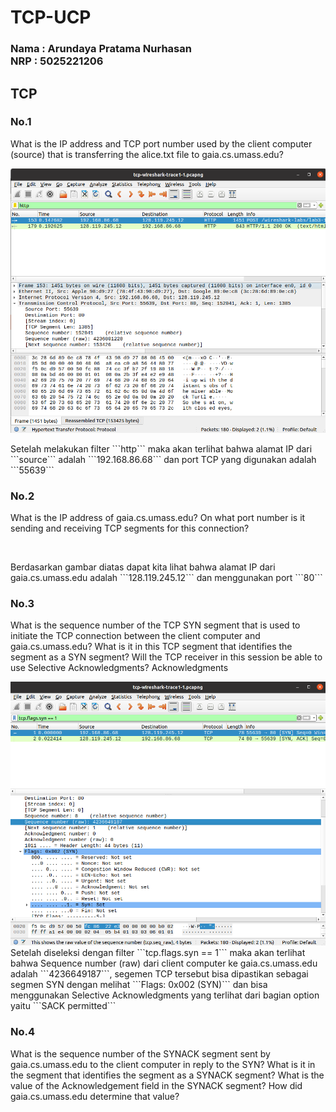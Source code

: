 # TCP-UCP

<h3>Nama : Arundaya Pratama Nurhasan
<br>
NRP  : 5025221206</h3>

## TCP
### No.1
<p>What is the IP address and TCP port number used by the client computer (source) that is transferring the alice.txt file to gaia.cs.umass.edu?</p>
<img src="img/tcp1.png" alt="">
<br>
<p></p>Setelah melakukan filter ```http``` maka akan terlihat bahwa alamat IP dari ```source``` adalah ```192.168.86.68``` dan port TCP yang digunakan adalah ```55639```</p>

### No.2
<p>What is the IP address of gaia.cs.umass.edu? On what port number is it sending and receiving TCP segments for this connection?</p>
<br>
<p></p>Berdasarkan gambar diatas dapat kita lihat bahwa alamat IP dari gaia.cs.umass.edu adalah ```128.119.245.12``` dan menggunakan port ```80```</p>

### No.3
<p>What is the sequence number of the TCP SYN segment that is used to initiate the TCP connection between the client computer and gaia.cs.umass.edu? What is it in this TCP segment that identifies the segment as a SYN segment? Will the TCP receiver in this session be able to use Selective Acknowledgments?
Acknowledgments</p>
<img src="img/tcp2.png" alt="">
<br>
Setelah diseleksi dengan filter ```tcp.flags.syn == 1``` maka akan terlihat bahwa Sequence number (raw) dari client computer ke gaia.cs.umass.edu adalah ```4236649187```, segemen TCP tersebut bisa dipastikan sebagai segmen SYN dengan melihat ```Flags: 0x002 (SYN)``` dan bisa menggunakan Selective Acknowledgments yang terlihat dari bagian option yaitu ```SACK permitted```

### No.4
<p>What is the sequence number of the SYNACK segment sent by gaia.cs.umass.edu to the client computer in reply to the SYN? What is it in the segment that identifies the segment as a SYNACK segment? What is the value of the Acknowledgement field in the SYNACK segment? How did gaia.cs.umass.edu determine that value?</p>



